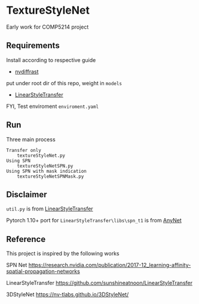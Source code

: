 # TextureStyleNet
 
Early work for COMP5214 project

## Requirements
Install according to respective guide 

- [nvdiffrast](https://github.com/NVlabs/nvdiffrast)

put under root dir of this repo, weight in `models`

- [LinearStyleTransfer](https://github.com/sunshineatnoon/LinearStyleTransfer)

FYI, Test enviroment `enviroment.yaml`

## Run

Three main process
``` 
Transfer only
    textureStyleNet.py 
Using SPN    
    textureStyleNetSPN.py
Using SPN with mask indication
    textureStyleNetSPNMask.py
```

## Disclaimer

`util.py` is from [LinearStyleTransfer](https://github.com/sunshineatnoon/LinearStyleTransfer)

Pytorch 1.10+ port for `LinearStyleTransfer\libs\spn_t1` is from [AnyNet](https://github.com/mileyan/AnyNet)

## Reference

This project is inspired by the following works

SPN Net https://research.nvidia.com/publication/2017-12_learning-affinity-spatial-propagation-networks

LinearStyleTransfer https://github.com/sunshineatnoon/LinearStyleTransfer

3DStyleNet https://nv-tlabs.github.io/3DStyleNet/